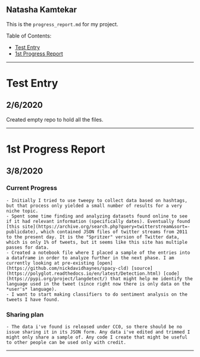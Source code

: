 ## Natasha Kamtekar

This is the `progress_report.md` for my project. 

Table of Contents:
- [Test Entry](#test-entry)
- [1st Progress Report](#1st-progress-report)

---

# Test Entry
## 2/6/2020
Created empty repo to hold all the files.

---

# 1st Progress Report
## 3/8/2020

### Current Progress
	- Initially I tried to use tweepy to collect data based on hashtags, but that process only yielded a small number of results for a very niche topic. 
	- Spent some time finding and analyzing datasets found online to see if it had relevant information (specifically dates). Eventually found [this site](https://archive.org/search.php?query=twitterstream&sort=-publicdate), which contained JSON files of twitter streams from 2011 to the present day. It is the "Spritzer" version of Twitter data, which is only 1% of tweets, but it seems like this site has multiple passes for data. 
	- Created a notebook file where I placed a sample of the entries into a dataframe in order to analyze further in the next phase. I am currently looking at pre-existing [open](https://github.com/nickdavidhaynes/spacy-cld) [source](https://polyglot.readthedocs.io/en/latest/Detection.html) [code](https://pypi.org/project/langdetect/) that might help me identify the language used in the tweet (since right now there is only data on the *user's* language). 
	- I want to start making classifiers to do sentiment analysis on the tweets I have found. 

### Sharing plan
	- The data i've found is released under CC0, so there should be no issue sharing it in its JSON form. Any data i've edited and trimmed I might only share a sample of. Any code I create that might be useful to other people can be used only with credit. 

---